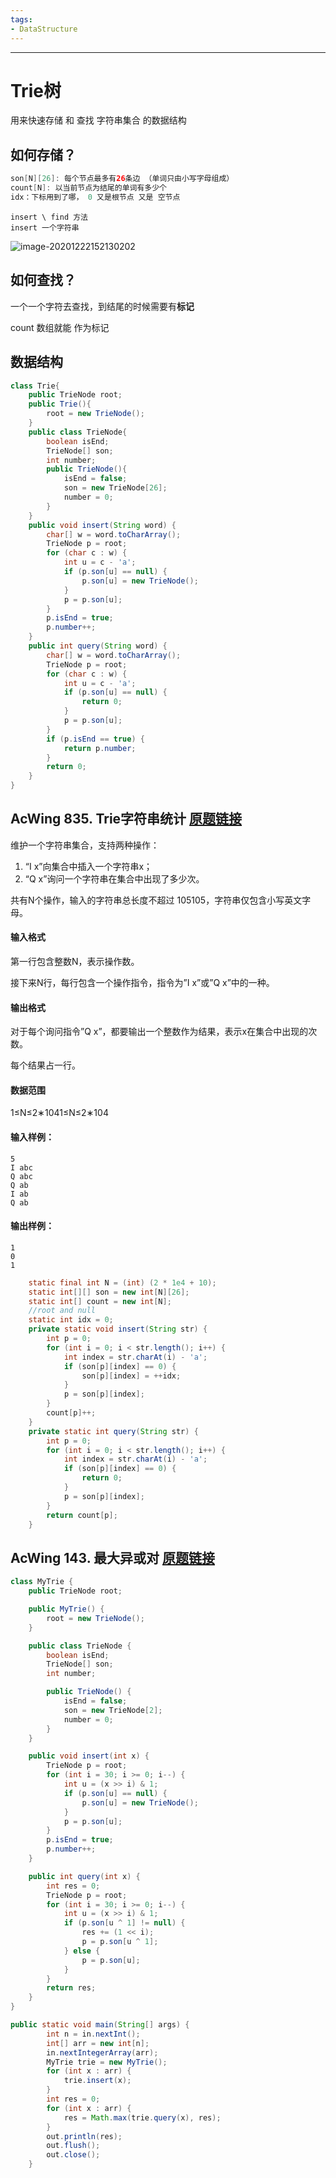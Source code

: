 ```yaml
---
tags:
- DataStructure
---
```

---

# Trie树

用来快速存储 和 查找 字符串集合 的数据结构

## 如何存储？

```java
son[N][26]: 每个节点最多有26条边 （单词只由小写字母组成）
count[N]: 以当前节点为结尾的单词有多少个
idx：下标用到了哪， 0 又是根节点 又是 空节点
```

```
insert \ find 方法
insert 一个字符串
```



![image-20201222152130202](image-20201222152130202.png)

## 如何查找？

一个一个字符去查找，到结尾的时候需要有**标记**

count 数组就能 作为标记

## 数据结构

```java
class Trie{
    public TrieNode root;
    public Trie(){
        root = new TrieNode();
    }
    public class TrieNode{
        boolean isEnd;
        TrieNode[] son;
        int number;
        public TrieNode(){
            isEnd = false;
            son = new TrieNode[26];
            number = 0;
        }
    }
    public void insert(String word) {
        char[] w = word.toCharArray();
        TrieNode p = root;
        for (char c : w) {
            int u = c - 'a';
            if (p.son[u] == null) {
                p.son[u] = new TrieNode();
            }
            p = p.son[u];
        }
        p.isEnd = true;
        p.number++;
    }
    public int query(String word) {
        char[] w = word.toCharArray();
        TrieNode p = root;
        for (char c : w) {
            int u = c - 'a';
            if (p.son[u] == null) {
                return 0;
            }
            p = p.son[u];
        }
        if (p.isEnd == true) {
            return p.number;
        }
        return 0;
    }
}
```



## AcWing 835. Trie字符串统计   [原题链接](https://www.acwing.com/problem/content/837/)

维护一个字符串集合，支持两种操作：

1. “I x”向集合中插入一个字符串x；
2. “Q x”询问一个字符串在集合中出现了多少次。

共有N个操作，输入的字符串总长度不超过 105105，字符串仅包含小写英文字母。

#### 输入格式

第一行包含整数N，表示操作数。

接下来N行，每行包含一个操作指令，指令为”I x”或”Q x”中的一种。

#### 输出格式

对于每个询问指令”Q x”，都要输出一个整数作为结果，表示x在集合中出现的次数。

每个结果占一行。

#### 数据范围

1≤N≤2∗1041≤N≤2∗104

#### 输入样例：

```
5
I abc
Q abc
Q ab
I ab
Q ab
```

#### 输出样例：

```
1
0
1
```

```java
	static final int N = (int) (2 * 1e4 + 10);
    static int[][] son = new int[N][26];
    static int[] count = new int[N];
    //root and null
    static int idx = 0;
    private static void insert(String str) {
        int p = 0;
        for (int i = 0; i < str.length(); i++) {
            int index = str.charAt(i) - 'a';
            if (son[p][index] == 0) {
                son[p][index] = ++idx;
            }
            p = son[p][index];
        }
        count[p]++;
    }
    private static int query(String str) {
        int p = 0;
        for (int i = 0; i < str.length(); i++) {
            int index = str.charAt(i) - 'a';
            if (son[p][index] == 0) {
                return 0;
            }
            p = son[p][index];
        }
        return count[p];
    }
```



## AcWing 143. 最大异或对   [原题链接](https://www.acwing.com/problem/content/145/)

```java
class MyTrie {
    public TrieNode root;

    public MyTrie() {
        root = new TrieNode();
    }

    public class TrieNode {
        boolean isEnd;
        TrieNode[] son;
        int number;

        public TrieNode() {
            isEnd = false;
            son = new TrieNode[2];
            number = 0;
        }
    }

    public void insert(int x) {
        TrieNode p = root;
        for (int i = 30; i >= 0; i--) {
            int u = (x >> i) & 1;
            if (p.son[u] == null) {
                p.son[u] = new TrieNode();
            }
            p = p.son[u];
        }
        p.isEnd = true;
        p.number++;
    }

    public int query(int x) {
        int res = 0;
        TrieNode p = root;
        for (int i = 30; i >= 0; i--) {
            int u = (x >> i) & 1;
            if (p.son[u ^ 1] != null) {
                res += (1 << i);
                p = p.son[u ^ 1];
            } else {
                p = p.son[u];
            }
        }
        return res;
    }
}

public static void main(String[] args) {
        int n = in.nextInt();
        int[] arr = new int[n];
        in.nextIntegerArray(arr);
        MyTrie trie = new MyTrie();
        for (int x : arr) {
            trie.insert(x);
        }
        int res = 0;
        for (int x : arr) {
            res = Math.max(trie.query(x), res);
        }
        out.println(res);
        out.flush();
        out.close();
    }
```

